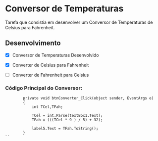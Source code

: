 # Conversor de Temperaturas

Tarefa que consistia em desenvolver um Conversor de Temperaturas de Celsius para Fahrenheit.

## Desenvolvimento

- [X] Conversor de Temperaturas Desenvolvido

-  [X] Converter de Celsius para Fahrenheit
  
-  [ ] Converter de Fahrenheit para Celsius

### Código Principal do Conversor: 
```
        private void btnConverter_Click(object sender, EventArgs e)
        {
            int TCel,TFah;

            TCel = int.Parse(textBox1.Text);
            TFah = (((TCel * 9 ) / 5) + 32);

            label5.Text = TFah.ToString();
        }
``
